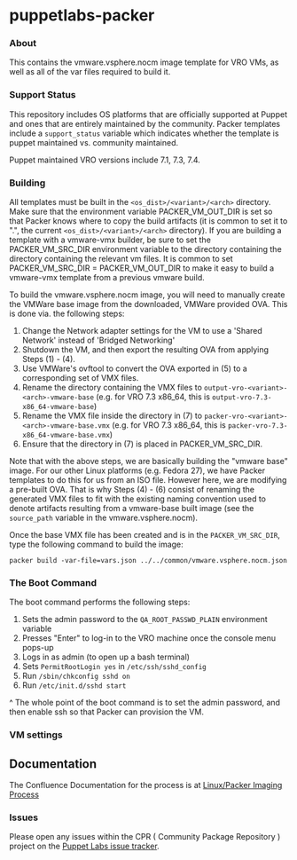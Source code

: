 # puppetlabs-packer

### About

This contains the vmware.vsphere.nocm image template for VRO VMs, as well as all of the var files required to build it.

### Support Status

This repository includes OS platforms that are officially supported at Puppet and ones that are entirely maintained by the community. Packer templates include a `support_status` variable which indicates whether the template is puppet maintained vs. community maintained.

Puppet maintained VRO versions include 7.1, 7.3, 7.4.

### Building

All templates must be built in the `<os_dist>/<variant>/<arch>` directory. Make sure that the environment variable PACKER\_VM\_OUT\_DIR is set so that Packer knows where to copy the build artifacts (it is common to set it to ".", the current `<os_dist>/<variant>/<arch>` directory). If you are building a template with a vmware-vmx builder, be sure to set the PACKER\_VM\_SRC\_DIR environment variable to the directory containing the directory containing the relevant vm files. It is common to set PACKER\_VM\_SRC\_DIR = PACKER\_VM\_OUT\_DIR to make it easy to build a vmware-vmx template from a previous vmware build.

To build the vmware.vsphere.nocm image, you will need to manually create the VMWare base image from the downloaded, VMWare provided OVA. This is done via. the following steps:
1. Change the Network adapter settings for the VM to use a 'Shared Network' instead of 'Bridged Networking' 
2. Shutdown the VM, and then export the resulting OVA from applying Steps (1) - (4).
3. Use VMWare's ovftool to convert the OVA exported in (5) to a corresponding set of VMX files.
4. Rename the directory containing the VMX files to `output-vro-<variant>-<arch>-vmware-base` (e.g. for VRO 7.3 x86\_64, this is `output-vro-7.3-x86_64-vmware-base`)
5. Rename the VMX file inside the directory in (7) to `packer-vro-<variant>-<arch>-vmware-base.vmx` (e.g. for VRO 7.3 x86\_64, this is `packer-vro-7.3-x86_64-vmware-base.vmx`)
6. Ensure that the directory in (7) is placed in PACKER\_VM\_SRC\_DIR.

Note that with the above steps, we are basically building the "vmware base" image. For our other Linux platforms (e.g. Fedora 27), we have Packer templates to do this for us from an ISO file. However here, we are modifying a pre-built OVA. That is why Steps (4) - (6) consist of renaming the generated VMX files to fit with the existing naming convention used to denote artifacts resulting from a vmware-base built image (see the `source_path` variable in the vmware.vsphere.nocm).

Once the base VMX file has been created and is in the `PACKER_VM_SRC_DIR`, type the following command to build the image:
```
packer build -var-file=vars.json ../../common/vmware.vsphere.nocm.json
```

### The Boot Command

The boot command performs the following steps:
1. Sets the admin password to the `QA_ROOT_PASSWD_PLAIN` environment variable
2. Presses "Enter" to log-in to the VRO machine once the console menu pops-up
3. Logs in as admin (to open up a bash terminal)
4. Sets `PermitRootLogin yes` in `/etc/ssh/sshd_config`
5. Run `/sbin/chkconfig sshd on`
6. Run `/etc/init.d/sshd start`

^ The whole point of the boot command is to set the admin password, and then enable ssh so that Packer can provision the VM.

### VM settings


## Documentation

The Confluence Documentation for the process is at [Linux/Packer Imaging Process](https://confluence.puppetlabs.com/display/SRE/Linux+Image+Packer+Generation)

### Issues

Please open any issues within the CPR ( Community Package Repository ) project on the [Puppet Labs issue tracker](https://tickets.puppetlabs.com/browse/CPR).
